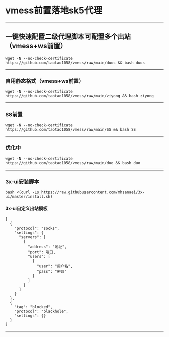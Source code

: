 # vmess前置落地sk5代理
---

##  一键快速配置二级代理脚本可配置多个出站（vmess+ws前置）
```
wget -N --no-check-certificate https://github.com/taotao1058/vmess/raw/main/duos && bash duos
```



---
###  自用静态格式（vmess+ws前置）

```
wget -N --no-check-certificate https://github.com/taotao1058/vmess/raw/main/ziyong && bash ziyong
```

---

###  SS前置

```
wget -N --no-check-certificate https://github.com/taotao1058/vmess/raw/main/SS && bash SS
```

---

###  优化中

```
wget -N --no-check-certificate https://github.com/taotao1058/vmess/raw/main/duo && bash duo
```
---

###  3x-ui安装脚本

```
bash <(curl -Ls https://raw.githubusercontent.com/mhsanaei/3x-ui/master/install.sh)
```


####  3x-ui自定义出站模板



```
[
  {
    "protocol": "socks",
    "settings": {
      "servers": [
        {
          "address": "地址",
          "port": 端口,
          "users": [
            {
              "user": "用户名",
              "pass": "密码"
            }
          ]
        }
      ]
    }
  },
  {
    "tag": "blocked",
    "protocol": "blackhole",
    "settings": {}
  }
]
```


---

